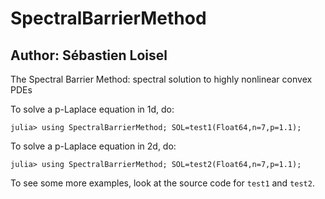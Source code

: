 # SpectralBarrierMethod

## Author: Sébastien Loisel

The Spectral Barrier Method: spectral solution to highly nonlinear convex PDEs

To solve a p-Laplace equation in 1d, do:

```
julia> using SpectralBarrierMethod; SOL=test1(Float64,n=7,p=1.1);
```

To solve a p-Laplace equation in 2d, do:

```
julia> using SpectralBarrierMethod; SOL=test2(Float64,n=7,p=1.1);
```

To see some more examples, look at the source code for `test1` and `test2`.
